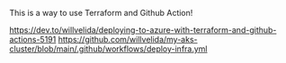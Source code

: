 This is a way to use Terraform and Github Action!

https://dev.to/willvelida/deploying-to-azure-with-terraform-and-github-actions-5191
https://github.com/willvelida/my-aks-cluster/blob/main/.github/workflows/deploy-infra.yml
